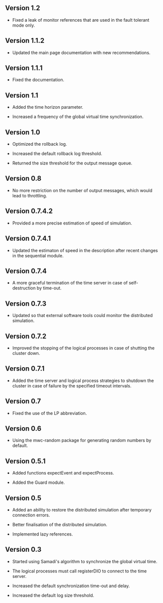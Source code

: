 
Version 1.2
-----

* Fixed a leak of monitor references that are used in the fault tolerant mode only.

Version 1.1.2
-----

* Updated the main page documentation with new recommendations.

Version 1.1.1
-----

* Fixed the documentation.

Version 1.1
-----

* Added the time horizon parameter.

* Increased a frequency of the global virtual time synchronization.

Version 1.0
-----

* Optimized the rollback log.

* Increased the default rollback log threshold.

* Returned the size threshold for the output message queue.

Version 0.8
-----

* No more restriction on the number of output messages, which would lead to throttling.

Version 0.7.4.2
-----

* Provided a more precise estimation of speed of simulation.

Version 0.7.4.1
-----

* Updated the estimaton of speed in the description after recent changes in the sequential module.

Version 0.7.4
-----

* A more graceful termination of the time server in case of self-destruction by time-out.

Version 0.7.3
-----

* Updated so that external software tools could monitor the distributed simulation.

Version 0.7.2
-----

* Improved the stopping of the logical processes in case of shutting the cluster down.

Version 0.7.1
-----

* Added the time server and logical process strategies to shutdown the cluster
  in case of failure by the specified timeout intervals.

Version 0.7
-----

* Fixed the use of the LP abbreviation.

Version 0.6
-----

* Using the mwc-random package for generating random numbers by default.

Version 0.5.1
-----

* Added functions expectEvent and expectProcess.

* Added the Guard module.

Version 0.5
-----

* Added an ability to restore the distributed simulation after temporary connection errors.

* Better finalisation of the distributed simulation.

* Implemented lazy references.

Version 0.3
-----

* Started using Samadi's algorithm to synchronize the global virtual time.

* The logical processes must call registerDIO to connect to the time server.

* Increased the default synchronization time-out and delay.

* Increased the default log size threshold.
